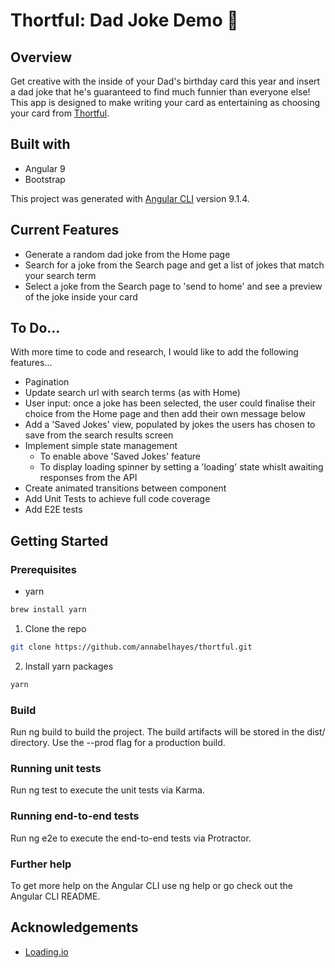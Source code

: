 # Thortful: Dad Joke Demo 🤣

## Overview 

  Get creative with the inside of your Dad's birthday card this year and insert a dad joke that he's guaranteed to find much funnier than everyone else! This app is designed to make writing your card as entertaining as choosing your card from [Thortful](https://www.thortful.com/).

## Built with
* Angular 9
* Bootstrap

This project was generated with [Angular CLI](https://github.com/angular/angular-cli) version 9.1.4.

## Current Features
* Generate a random dad joke from the Home page
* Search for a joke from the Search page and get a list of jokes that match your search term
* Select a joke from the Search page to 'send to home' and see a preview of the joke inside your card

## To Do...
With more time to code and research, I would like to add the following features...
* Pagination 
* Update search url with search terms (as with Home)
* User input: once a joke has been selected, the user could finalise their choice from the Home page and then add their own message below
* Add a 'Saved Jokes' view, populated by jokes the users has chosen to save from the search results screen
* Implement simple state management
  * To enable above 'Saved Jokes' feature
  * To display loading spinner by setting a 'loading' state whislt awaiting responses from the API 
* Create animated transitions between component
* Add Unit Tests to achieve full code coverage
* Add E2E tests

## Getting Started

### Prerequisites 

* yarn
```sh
brew install yarn
```

1. Clone the repo
```sh
git clone https://github.com/annabelhayes/thortful.git
```
2. Install yarn packages
```sh
yarn 
```

### Build
Run ng build to build the project. The build artifacts will be stored in the dist/ directory. Use the --prod flag for a production build.

### Running unit tests
Run ng test to execute the unit tests via Karma.

### Running end-to-end tests
Run ng e2e to execute the end-to-end tests via Protractor.

### Further help
To get more help on the Angular CLI use ng help or go check out the Angular CLI README.

## Acknowledgements
* [Loading.io](https://github.com/loadingio)
